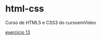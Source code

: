 # html-css
 Curso de HTML5  e CSS3 do cursoemVideo

<a href="https://ellen-peres.github.io/html-css/exercicios/ex013/index.html">exercicio 13 </a>

